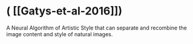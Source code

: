 # ( [[Gatys-et-al-2016]])


A Neural Algorithm of Artistic Style that can separate and recombine the image content and style of natural images.



